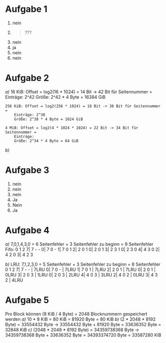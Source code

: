 # Aufgabe 1
1. nein
2. > ???
3. nein
4. ja
5. nein
6. nein

# Aufgabe 2
*a)* 
    16 KiB: Offset = log2(16 * 1024) = 14 Bit -> 42 Bit für Seitennummer = 
        Einträge: 2^42
        Größe: 2^42 * 4 Byte = 16384 GiB

    256 KiB: Offset = log2(256 * 1024) = 18 Bit -> 38 Bit für Seitennummer = 
        Einträge: 2^38
        Größe: 2^38 * 4 Byte = 1024 GiB

    4 MiB: Offset = log2(4 * 1024 * 1024) = 22 Bit -> 34 Bit für Seitennummer = 
        Einträge:
        Größe: 2^34 * 4 Byte = 64 GiB
*b)* 

# Aufgabe 3
1. nein
2. nein
3. nein
4. Ja
5. Nein
6. Ja

# Aufgabe 4
*a)* 7,0,1,4,3,0 = 6 Seitenfehler + 3 Seitenfehler zu beginn = 9 Seitenfehler
    Fifo:
       0 1 2
    7| 7 - - 
    0| 7 0 -
    1| 7 0 1
    2| 2 0 1
    0| 2 0 1
    3| 2 3 1
    0| 2 3 0
    4| 4 3 0
    2| 4 2 0
    3| 4 2 3

*b)* 
    LRU: 7,1,2,3,0 = 5 Seitenfehler + 3 Seitenfehler zu beginn = 8 Seitenfehler
       0 1 2
    7| 7 - - | 7LRU
    0| 7 0 - | 7LRU
    1| 7 0 1 | 7LRU
    2| 2 0 1 | 7LRU
    0| 2 0 1 | 0LRU
    3| 2 0 3 | 1LRU
    0| 2 0 3 | 2LRU
    4| 4 0 3 | 3LRU
    2| 4 0 2 | 0LRU
    3| 4 3 2 | 4LRU

# Aufgabe 5
Pro Block können (8 KiB / 4 Byte) = 2048 Blocknummern gespeichert werden
*a)* 10 * 8 KiB = 80 KiB = 81920 Byte = 80 KiB
*b)* (2 * 2048 * 8192 Byte) = 33554432 Byte -> 33554432 Byte + 81920 Byte = 33636352 Byte = 32848 KiB
*c)* (2048 * 2048 * 8192 Byte) = 34359738368 Byte -> 34359738368 Byte + 33636352 Byte = 34393374720 Byte = 33587280 KiB